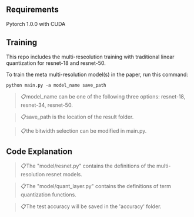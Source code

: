 ## Requirements

Pytorch 1.0.0 with CUDA

## Training
This repo includes the multi-reseolution training with traditional linear quantization for resnet-18 and resnet-50. 

To train the meta multi-resolution model(s) in the paper, run this command:

```train
python main.py -a model_name save_path
```

> 📋model_name can be one of the following three options: resnet-18, resnet-34, resnet-50.

> 📋save_path is the location of the result folder.

> 📋the bitwidth selection can be modified in main.py.

## Code Explanation

> 📋The "model/resnet.py" contains the definitions of the multi-resolution resnet models.

> 📋The "model/quant_layer.py" contains the definitions of term quantization functions.

> 📋The test accuracy will be saved in the 'accuracy' folder.
